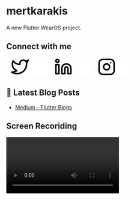 # mertkarakis

A new Flutter WearOS project.
 
## Connect with me
&nbsp;&nbsp;
[![website](./readme_image/twitter-light.svg)](https://twitter.com/mrtkarakis#gh-light-mode-only)
[![website](./readme_image/twitter-dark.svg)](https://twitter.com/mrtkarakis#gh-dark-mode-only)
&nbsp;&nbsp;
[![website](./readme_image/linkedin-light.svg)](https://www.linkedin.com/in/mert-karakış-60622320a/#gh-light-mode-only)
[![website](./readme_image/linkedin-dark.svg)](https://www.linkedin.com/in/mert-karakış-60622320a/#gh-dark-mode-only)
&nbsp;&nbsp;
[![website](./readme_image/instagram-light.svg)](https://www.instagram.com/mrtkarakis/#gh-light-mode-only)
[![website](./readme_image/instagram-dark.svg)](https://www.instagram.com/mrtkarakis/#gh-dark-mode-only)


## 📕 Latest Blog Posts

<!-- BLOG-POST-LIST:START -->
- [Medium - Flutter Blogs](https://mrtkarakis.medium.com)

## Screen Recoriding
![Video Link](https://user-images.githubusercontent.com/81350823/156838435-fb448917-3a22-41db-bae2-2f6aafc17cd1.mp4)
